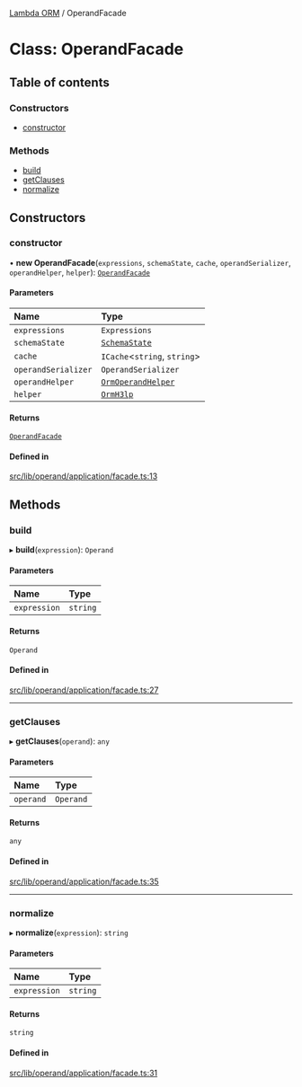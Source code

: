 [Lambda ORM](../README.md) / OperandFacade

# Class: OperandFacade

## Table of contents

### Constructors

- [constructor](OperandFacade.md#constructor)

### Methods

- [build](OperandFacade.md#build)
- [getClauses](OperandFacade.md#getclauses)
- [normalize](OperandFacade.md#normalize)

## Constructors

### constructor

• **new OperandFacade**(`expressions`, `schemaState`, `cache`, `operandSerializer`, `operandHelper`, `helper`): [`OperandFacade`](OperandFacade.md)

#### Parameters

| Name | Type |
| :------ | :------ |
| `expressions` | `Expressions` |
| `schemaState` | [`SchemaState`](SchemaState.md) |
| `cache` | `ICache`\<`string`, `string`\> |
| `operandSerializer` | `OperandSerializer` |
| `operandHelper` | [`OrmOperandHelper`](OrmOperandHelper.md) |
| `helper` | [`OrmH3lp`](OrmH3lp.md) |

#### Returns

[`OperandFacade`](OperandFacade.md)

#### Defined in

[src/lib/operand/application/facade.ts:13](https://github.com/lambda-orm/lambdaorm/blob/a325a8bfd247476a2a5a3858f703e67cd5d370c3/src/lib/operand/application/facade.ts#L13)

## Methods

### build

▸ **build**(`expression`): `Operand`

#### Parameters

| Name | Type |
| :------ | :------ |
| `expression` | `string` |

#### Returns

`Operand`

#### Defined in

[src/lib/operand/application/facade.ts:27](https://github.com/lambda-orm/lambdaorm/blob/a325a8bfd247476a2a5a3858f703e67cd5d370c3/src/lib/operand/application/facade.ts#L27)

___

### getClauses

▸ **getClauses**(`operand`): `any`

#### Parameters

| Name | Type |
| :------ | :------ |
| `operand` | `Operand` |

#### Returns

`any`

#### Defined in

[src/lib/operand/application/facade.ts:35](https://github.com/lambda-orm/lambdaorm/blob/a325a8bfd247476a2a5a3858f703e67cd5d370c3/src/lib/operand/application/facade.ts#L35)

___

### normalize

▸ **normalize**(`expression`): `string`

#### Parameters

| Name | Type |
| :------ | :------ |
| `expression` | `string` |

#### Returns

`string`

#### Defined in

[src/lib/operand/application/facade.ts:31](https://github.com/lambda-orm/lambdaorm/blob/a325a8bfd247476a2a5a3858f703e67cd5d370c3/src/lib/operand/application/facade.ts#L31)
